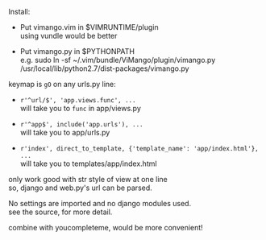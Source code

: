Install:

* Put vimango.vim in $VIMRUNTIME/plugin  
    using vundle would be better

* Put vimango.py in $PYTHONPATH  
    e.g. sudo ln -sf ~/.vim/bundle/ViMango/plugin/vimango.py /usr/local/lib/python2.7/dist-packages/vimango.py

keymap is `gO` on any urls.py line:

  * `r'^url/$', 'app.views.func', ...`  
      will take you to `func` in app/views.py

  * `r'^app$', include('app.urls'), ...`  
      will take you to app/urls.py

  * `r'index', direct_to_template, {'template_name': 'app/index.html'}, ...`  
      will take you to templates/app/index.html

only work good with str style of view at one line  
so, django and web.py's url can be parsed.

No settings are imported and no django modules used.  
see the source, for more detail.  

combine with youcompleteme, would be more convenient!

